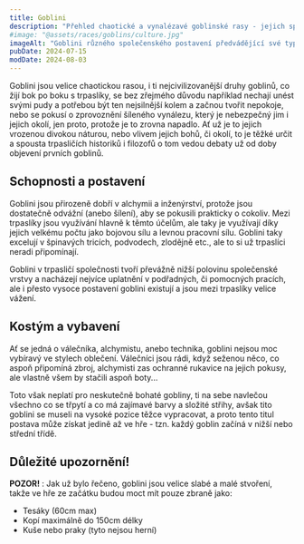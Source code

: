 ```yaml
---
title: Goblini
description: "Přehled chaotické a vynalézavé goblinské rasy - jejich společenské postavení u trpaslíků, schopnosti v alchymii a technice a omezení ve vybavení"
#image: "@assets/races/goblins/culture.jpg"
imageAlt: "Goblini různého společenského postavení předvádějící své typické oblečení a vynálezy"
pubDate: 2024-07-15
modDate: 2024-08-03
---
```

Goblini jsou velice chaotickou rasou, i ti nejcivilizovanější druhy goblinů, co žijí bok po boku s trpaslíky, se bez zřejmého důvodu například nechají unést svými pudy a potřebou být ten nejsilnější kolem a začnou tvořit nepokoje, nebo se pokusí o zprovoznění šíleného vynálezu, který je nebezpečný jim i jejich okolí, jen proto, protože je to zrovna napadlo. Ať už je to jejich vrozenou divokou náturou, nebo vlivem jejich bohů, či okolí, to je těžké určit a spousta trpasličích historiků i filozofů o tom vedou debaty už od doby objevení prvních goblinů.

## Schopnosti a postavení

Goblini jsou přirozeně dobří v alchymii a inženýrství, protože jsou dostatečně odvážní (anebo šílení), aby se pokusili prakticky o cokoliv. Mezi trpaslíky jsou využívání hlavně k těmto účelům, ale taky je využívají díky jejich velkému počtu jako bojovou sílu a levnou pracovní sílu. Goblini taky excelují v špinavých tricích, podvodech, zlodějně etc., ale to si už trpaslíci neradi připomínají.

Goblini v trpasličí společnosti tvoří převážně nižší polovinu společenské vrstvy a nacházejí nejvíce uplatnění v podřadných, či pomocných pracích, ale i přesto vysoce postavení goblini existují a jsou mezi trpaslíky velice vážení.

## Kostým a vybavení

Ať se jedná o válečníka, alchymistu, anebo technika, goblini nejsou moc vybíravý ve stylech oblečení. Válečníci jsou rádi, když seženou něco, co aspoň připomíná zbroj, alchymisti zas ochranné rukavice na jejich pokusy, ale vlastně všem by stačili aspoň boty...

Toto však neplatí pro neskutečně bohaté gobliny, ti na sebe navlečou všechno co se třpytí a co má zajímavé barvy a složité střihy, avšak tito goblini se museli na vysoké pozice těžce vypracovat, a proto tento titul postava může získat jedině až ve hře - tzn. každý goblin začíná v nižší nebo střední třídě.

## Důležité upozornění!

**POZOR!** : Jak už bylo řečeno, goblini jsou velice slabé a malé stvoření, takže ve hře ze začátku budou moct mít pouze zbraně jako:

- Tesáky (60cm max)
- Kopí maximálně do 150cm délky
- Kuše nebo praky (tyto nejsou herní)
